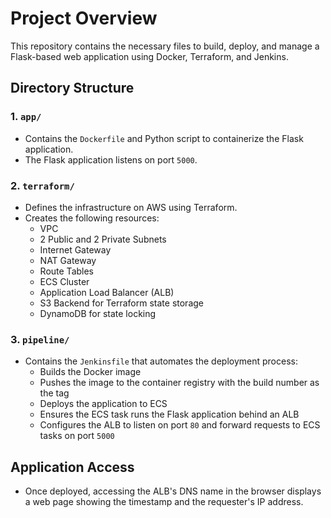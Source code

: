 # Project Overview

This repository contains the necessary files to build, deploy, and manage a Flask-based web application using Docker, Terraform, and Jenkins.

## Directory Structure

### 1. `app/`

- Contains the `Dockerfile` and Python script to containerize the Flask application.
- The Flask application listens on port `5000`.

### 2. `terraform/`

- Defines the infrastructure on AWS using Terraform.
- Creates the following resources:
  - VPC
  - 2 Public and 2 Private Subnets
  - Internet Gateway
  - NAT Gateway
  - Route Tables
  - ECS Cluster
  - Application Load Balancer (ALB)
  - S3 Backend for Terraform state storage
  - DynamoDB for state locking

### 3. `pipeline/`

- Contains the `Jenkinsfile` that automates the deployment process:
  - Builds the Docker image
  - Pushes the image to the container registry with the build number as the tag
  - Deploys the application to ECS
  - Ensures the ECS task runs the Flask application behind an ALB
  - Configures the ALB to listen on port `80` and forward requests to ECS tasks on port `5000`

## Application Access

- Once deployed, accessing the ALB's DNS name in the browser displays a web page showing the timestamp and the requester's IP address.

